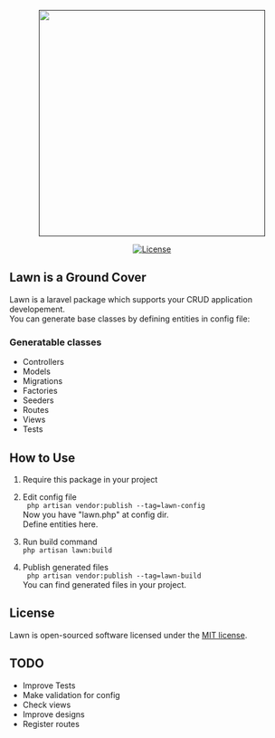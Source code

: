 <p align="center"><a href="" target="_blank"><img src="https://user-images.githubusercontent.com/94616880/143237092-17915166-5c4a-48f0-9873-76fca1db373c.png" width="400"></a></p>

<p align="center">
<!-- <a href=""><img src="https://img.shields.io/packagist/dt/laravel/framework" alt="Total Downloads"></a>
<a href="https://packagist.org/packages/laravel/framework"><img src="https://img.shields.io/packagist/v/laravel/framework" alt="Latest Stable Version"></a> -->
<a href="https://packagist.org/packages/laravel/framework"><img src="https://img.shields.io/packagist/l/laravel/framework" alt="License"></a>
</p>

## Lawn is a Ground Cover

Lawn is a laravel package which supports your CRUD application developement.  
You can generate base classes by defining entities in config file:

### Generatable classes
- Controllers
- Models
- Migrations
- Factories
- Seeders
- Routes
- Views
- Tests

## How to Use

1. Require this package in your project

2. Edit config file  
``` php artisan vendor:publish --tag=lawn-config```   
Now you have "lawn.php" at config dir.  
Define entities here.  

3. Run build command   
``` php artisan lawn:build ```  

4. Publish generated files   
``` php artisan vendor:publish --tag=lawn-build```  
You can find generated files in your project.  



## License

Lawn is open-sourced software licensed under the [MIT license](https://opensource.org/licenses/MIT).


## TODO
- Improve Tests
- Make validation for config
- Check views
- Improve designs
- Register routes

